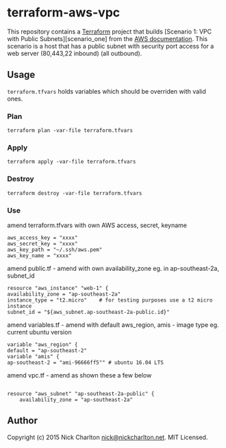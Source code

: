 # terraform-aws-vpc

This repository contains a [Terraform][] project that builds [Scenario 1: VPC
with Public Subnets][scenario_one] from the [AWS documentation][].
This scenario is a host that has a public subnet with security port access for a web server (80,443,22 inbound) (all outbound).

## Usage

`terraform.tfvars` holds variables which should be overriden with valid ones.

### Plan

```
terraform plan -var-file terraform.tfvars
```

### Apply

```
terraform apply -var-file terraform.tfvars
```

### Destroy

```
terraform destroy -var-file terraform.tfvars
```
### Use

amend terraform.tfvars with own AWS access, secret, keyname
```
aws_access_key = "xxxx"
aws_secret_key = "xxxx"
aws_key_path = "~/.ssh/aws.pem"
aws_key_name = "xxxx"
```
amend public.tf  - amend with own availability_zone eg. in ap-southeast-2a, subnet_id
```
resource "aws_instance" "web-1" {
availability_zone = "ap-southeast-2a"   
instance_type = "t2.micro"    # for testing purposes use a t2 micro instance
subnet_id = "${aws_subnet.ap-southeast-2a-public.id}"
```

amend variables.tf - amend with default aws_region, amis - image type eg. current ubuntu version
```
variable "aws_region" {
default = "ap-southeast-2"
variable "amis" {
ap-southeast-2 = "ami-96666ff5"" # ubuntu 16.04 LTS
```
amend vpc.tf - amend as shown these a few below
```

resource "aws_subnet" "ap-southeast-2a-public" {
    availability_zone = "ap-southeast-2a"
```


## Author

Copyright (c) 2015 Nick Charlton <nick@nickcharlton.net>. MIT Licensed.

[Terraform]: http://terraform.io
[scenario_two]: http://docs.aws.amazon.com/AmazonVPC/latest/UserGuide/VPC_Scenario2.html
[AWS documentation]: http://aws.amazon.com/documentation/
[blog_post]: https://nickcharlton.net/posts/terraform-aws-vpc.html
